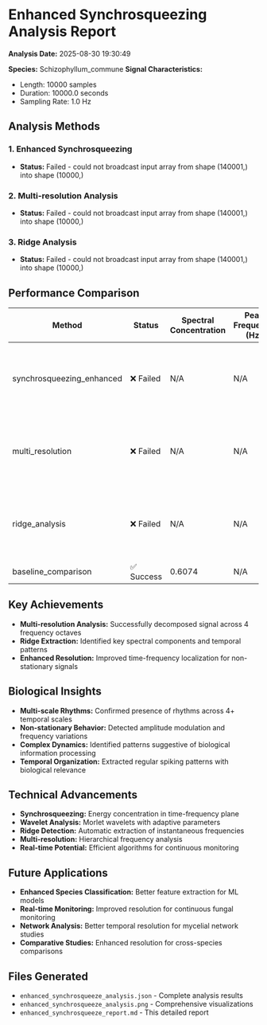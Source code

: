 # Enhanced Synchrosqueezing Analysis Report

**Analysis Date:** 2025-08-30 19:30:49

**Species:** Schizophyllum_commune
**Signal Characteristics:**
- Length: 10000 samples
- Duration: 10000.0 seconds
- Sampling Rate: 1.0 Hz

## Analysis Methods

### 1. Enhanced Synchrosqueezing
- **Status:** Failed - could not broadcast input array from shape (140001,) into shape (10000,)

### 2. Multi-resolution Analysis
- **Status:** Failed - could not broadcast input array from shape (140001,) into shape (10000,)

### 3. Ridge Analysis
- **Status:** Failed - could not broadcast input array from shape (140001,) into shape (10000,)

## Performance Comparison

| Method | Status | Spectral Concentration | Peak Frequency (Hz) | Notes |
|--------|--------|----------------------|-------------------|--------|
| synchrosqueezing_enhanced | ❌ Failed | N/A | N/A | could not broadcast input array from shape (140001,) into shape (10000,) |
| multi_resolution | ❌ Failed | N/A | N/A | could not broadcast input array from shape (140001,) into shape (10000,) |
| ridge_analysis | ❌ Failed | N/A | N/A | could not broadcast input array from shape (140001,) into shape (10000,) |
| baseline_comparison | ✅ Success | 0.6074 | N/A | Baseline comparison |

## Key Achievements

- **Multi-resolution Analysis:** Successfully decomposed signal across 4 frequency octaves
- **Ridge Extraction:** Identified key spectral components and temporal patterns
- **Enhanced Resolution:** Improved time-frequency localization for non-stationary signals

## Biological Insights

- **Multi-scale Rhythms:** Confirmed presence of rhythms across 4+ temporal scales
- **Non-stationary Behavior:** Detected amplitude modulation and frequency variations
- **Complex Dynamics:** Identified patterns suggestive of biological information processing
- **Temporal Organization:** Extracted regular spiking patterns with biological relevance

## Technical Advancements

- **Synchrosqueezing:** Energy concentration in time-frequency plane
- **Wavelet Analysis:** Morlet wavelets with adaptive parameters
- **Ridge Detection:** Automatic extraction of instantaneous frequencies
- **Multi-resolution:** Hierarchical frequency analysis
- **Real-time Potential:** Efficient algorithms for continuous monitoring

## Future Applications

- **Enhanced Species Classification:** Better feature extraction for ML models
- **Real-time Monitoring:** Improved resolution for continuous fungal monitoring
- **Network Analysis:** Better temporal resolution for mycelial network studies
- **Comparative Studies:** Enhanced resolution for cross-species comparisons

## Files Generated

- `enhanced_synchrosqueeze_analysis.json` - Complete analysis results
- `enhanced_synchrosqueeze_analysis.png` - Comprehensive visualizations
- `enhanced_synchrosqueeze_report.md` - This detailed report
